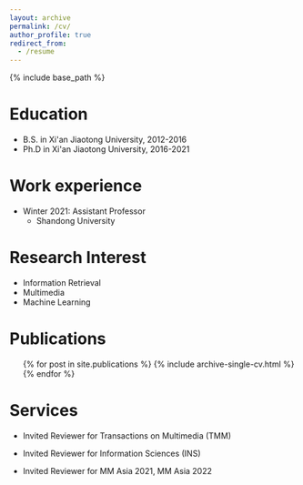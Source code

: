 ```yaml
---
layout: archive
permalink: /cv/
author_profile: true
redirect_from:
  - /resume
---
```


{% include base_path %}


Education
======
* B.S. in Xi'an Jiaotong University, 2012-2016
* Ph.D in Xi'an Jiaotong University, 2016-2021

Work experience
======
* Winter 2021: Assistant Professor
  * Shandong University

  
Research Interest
======
* Information Retrieval  
* Multimedia
* Machine Learning

Publications
======
  <ul>{% for post in site.publications %}
    {% include archive-single-cv.html %}
  {% endfor %}</ul>
 
Services
======
* Invited Reviewer for Transactions on Multimedia (TMM)

* Invited Reviewer for Information Sciences (INS)

* Invited Reviewer for MM Asia 2021, MM Asia 2022 
